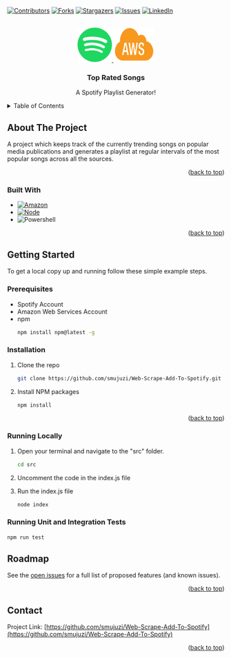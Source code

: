 <div id="top"></div>
<!--
*** Thanks for checking out the Best-README-Template. If you have a suggestion
*** that would make this better, please fork the repo and create a pull request
*** or simply open an issue with the tag "enhancement".
*** Don't forget to give the project a star!
*** Thanks again! Now go create something AMAZING! :D
-->



<!-- PROJECT SHIELDS -->
<!--
*** I'm using markdown "reference style" links for readability.
*** Reference links are enclosed in brackets [ ] instead of parentheses ( ).
*** See the bottom of this document for the declaration of the reference variables
*** for contributors-url, forks-url, etc. This is an optional, concise syntax you may use.
*** https://www.markdownguide.org/basic-syntax/#reference-style-links
-->


[![Contributors][contributors-shield]][contributors-url]
[![Forks][forks-shield]][forks-url]
[![Stargazers][stars-shield]][stars-url]
[![Issues][issues-shield]][issues-url]
[![LinkedIn][linkedin-shield]][linkedin-url]



<!-- PROJECT LOGO -->
<br />
<div align="center">
  <a href="https://github.com/othneildrew/Best-README-Template">
    <img src="images/spotify.png" alt="Logo" width="80" height="80">
  </a>
  <a href="https://github.com/othneildrew/Best-README-Template">
    <img src="images/aws.png" alt="Logo" width="95" height="80">
  </a>

  <h3 align="center">Top Rated Songs</h3>

  <p align="center">
    A Spotify Playlist Generator!
  </p>
</div>



<!-- TABLE OF CONTENTS -->
<details>
  <summary>Table of Contents</summary>
  <ol>
    <li>
      <a href="#about-the-project">About The Project</a>
      <ul>
        <li><a href="#built-with">Built With</a></li>
      </ul>
    </li>
    <li>
      <a href="#getting-started">Getting Started</a>
      <ul>
        <li><a href="#prerequisites">Prerequisites</a></li>
        <li><a href="#installation">Installation</a></li>
      </ul>
    </li>
    <li><a href="#roadmap">Roadmap</a></li>
    <li><a href="#contact">Contact</a></li>
  </ol>
</details>



<!-- ABOUT THE PROJECT -->
## About The Project

A project which keeps track of the currently trending songs on popular media publications and generates a playlist at regular intervals of the most popular songs across all the sources.

<p align="right">(<a href="#top">back to top</a>)</p>

### Built With

* [![Amazon][Amazon-Web-Services]][AWS-url]
* [![Node][Node.js]][Node-url]
* ![Powershell][Powershell]

<p align="right">(<a href="#top">back to top</a>)</p>

<!-- GETTING STARTED -->
## Getting Started

To get a local copy up and running follow these simple example steps.

### Prerequisites

* Spotify Account
* Amazon Web Services Account
* npm
  ```sh
  npm install npm@latest -g
  ```

### Installation

1. Clone the repo
   ```sh
   git clone https://github.com/smujuzi/Web-Scrape-Add-To-Spotify.git
   ```
2. Install NPM packages
   ```sh
   npm install
   ```
<p align="right">(<a href="#top">back to top</a>)</p>

### Running Locally

1. Open your terminal and navigate to the "src" folder.
   ```sh
   cd src
   ```
2. Uncomment the code in the index.js file

3. Run the index.js file
   ```sh
   node index
   ```

### Running Unit and Integration Tests

   ```sh
   npm run test
   ```

<!-- ROADMAP -->
## Roadmap

See the [open issues](https://github.com/smujuzi/Web-Scrape-Add-To-Spotify/issues) for a full list of proposed features (and known issues).

<p align="right">(<a href="#top">back to top</a>)</p>

<!-- CONTACT -->
## Contact

Project Link: [https://github.com/smujuzi/Web-Scrape-Add-To-Spotify](https://github.com/smujuzi/Web-Scrape-Add-To-Spotify)

<p align="right">(<a href="#top">back to top</a>)</p>

<!-- MARKDOWN LINKS & IMAGES -->
<!-- https://www.markdownguide.org/basic-syntax/#reference-style-links -->
[contributors-shield]: https://img.shields.io/github/contributors/smujuzi/Web-Scrape-Add-To-Spotify.svg?style=for-the-badge
[contributors-url]: https://github.com/smujuzi/Web-Scrape-Add-To-Spotify/graphs/contributors
[forks-shield]: https://img.shields.io/github/forks/smujuzi/Web-Scrape-Add-To-Spotify.svg?style=for-the-badge
[forks-url]: https://github.com/smujuzi/Web-Scrape-Add-To-Spotify/network/members
[stars-shield]: https://img.shields.io/github/stars/smujuzi/Web-Scrape-Add-To-Spotify.svg?style=for-the-badge
[stars-url]: https://github.com/smujuzi/Web-Scrape-Add-To-Spotify/stargazers
[issues-shield]: https://img.shields.io/github/issues/smujuzi/Web-Scrape-Add-To-Spotify.svg?style=for-the-badge
[issues-url]: https://github.com/smujuzi/Web-Scrape-Add-To-Spotify/issues
[linkedin-shield]: https://img.shields.io/badge/-LinkedIn-black.svg?style=for-the-badge&logo=linkedin&colorB=555
[linkedin-url]: https://www.linkedin.com/in/stuartmujuzikasekende/

[Amazon-Web-Services]: https://img.shields.io/badge/Amazon_AWS-232F3E?style=for-the-badge&logo=amazon-aws&logoColor=white
[AWS-url]: https://aws.amazon.com/

[Node.js]: https://img.shields.io/badge/Node.js-43853D?style=for-the-badge&logo=node.js&logoColor=white
[Node-url]: https://nodejs.org/en/

[Powershell]: https://img.shields.io/badge/Powershell-2CA5E0?style=for-the-badge&logo=powershell&logoColor=white
